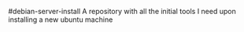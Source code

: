 #debian-server-install
A repository with all the initial tools I need upon installing a new ubuntu machine
